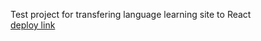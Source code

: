 Test project for transfering language learning site to React<br />
[deploy link](https://rad-toffee-f695d3.netlify.app)